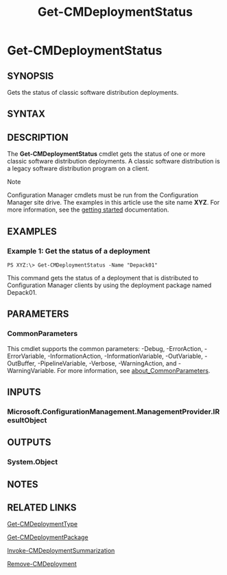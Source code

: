 ﻿---
description: Gets the status of classic software distribution deployments.
external help file:
Module Name: AdminUI.PS.Deployments
ms.date: 05/02/2019
schema: 2.0.0
title: Get-CMDeploymentStatus
---

# Get-CMDeploymentStatus

## SYNOPSIS
Gets the status of classic software distribution deployments.

## SYNTAX

## DESCRIPTION
The **Get-CMDeploymentStatus** cmdlet gets the status of one or more classic software distribution deployments.
A classic software distribution is a legacy software distribution program on a client.

> [!NOTE]
> Configuration Manager cmdlets must be run from the Configuration Manager site drive.
> The examples in this article use the site name **XYZ**. For more information, see the
> [getting started](/powershell/sccm/overview) documentation.

## EXAMPLES

### Example 1: Get the status of a deployment
```
PS XYZ:\> Get-CMDeploymentStatus -Name "Depack01"
```

This command gets the status of a deployment that is distributed to Configuration Manager clients by using the deployment package named Depack01.

## PARAMETERS

### CommonParameters
This cmdlet supports the common parameters: -Debug, -ErrorAction, -ErrorVariable, -InformationAction, -InformationVariable, -OutVariable, -OutBuffer, -PipelineVariable, -Verbose, -WarningAction, and -WarningVariable. For more information, see [about_CommonParameters](http://go.microsoft.com/fwlink/?LinkID=113216).

## INPUTS

### Microsoft.ConfigurationManagement.ManagementProvider.IResultObject

## OUTPUTS

### System.Object
## NOTES

## RELATED LINKS

[Get-CMDeploymentType](Get-CMDeploymentType.md)

[Get-CMDeploymentPackage](Get-CMDeploymentPackage.md)

[Invoke-CMDeploymentSummarization](Invoke-CMDeploymentSummarization.md)

[Remove-CMDeployment](Remove-CMDeployment.md)


